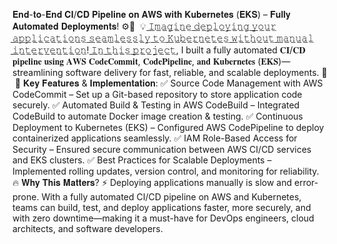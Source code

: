 𝐄𝐧𝐝-𝐭𝐨-𝐄𝐧𝐝 𝐂𝐈/𝐂𝐃 𝐏𝐢𝐩𝐞𝐥𝐢𝐧𝐞 𝐨𝐧 𝐀𝐖𝐒 𝐰𝐢𝐭𝐡 𝐊𝐮𝐛𝐞𝐫𝐧𝐞𝐭𝐞𝐬 (𝐄𝐊𝐒) – 𝐅𝐮𝐥𝐥𝐲 𝐀𝐮𝐭𝐨𝐦𝐚𝐭𝐞𝐝 𝐃𝐞𝐩𝐥𝐨𝐲𝐦𝐞𝐧𝐭𝐬! ⚙️🚀⁣
⁣
💡 ̲𝙸̲̲𝚖̲̲𝚊̲̲𝚐̲̲𝚒̲̲𝚗̲̲𝚎̲ ̲𝚍̲̲𝚎̲̲𝚙̲̲𝚕̲̲𝚘̲̲𝚢̲̲𝚒̲̲𝚗̲̲𝚐̲ ̲𝚢̲̲𝚘̲̲𝚞̲̲𝚛̲ ̲𝚊̲̲𝚙̲̲𝚙̲̲𝚕̲̲𝚒̲̲𝚌̲̲𝚊̲̲𝚝̲̲𝚒̲̲𝚘̲̲𝚗̲̲𝚜̲ ̲𝚜̲̲𝚎̲̲𝚊̲̲𝚖̲̲𝚕̲̲𝚎̲̲𝚜̲̲𝚜̲̲𝚕̲̲𝚢̲ ̲𝚝̲̲𝚘̲ ̲𝙺̲̲𝚞̲̲𝚋̲̲𝚎̲̲𝚛̲̲𝚗̲̲𝚎̲̲𝚝̲̲𝚎̲̲𝚜̲ ̲𝚠̲̲𝚒̲̲𝚝̲̲𝚑̲̲𝚘̲̲𝚞̲̲𝚝̲ ̲𝚖̲̲𝚊̲̲𝚗̲̲𝚞̲̲𝚊̲̲𝚕̲ ̲𝚒̲̲𝚗̲̲𝚝̲̲𝚎̲̲𝚛̲̲𝚟̲̲𝚎̲̲𝚗̲̲𝚝̲̲𝚒̲̲𝚘̲̲𝚗̲! ̲𝙸̲̲𝚗̲ ̲𝚝̲̲𝚑̲̲𝚒̲̲𝚜̲ ̲𝚙̲̲𝚛̲̲𝚘̲̲𝚓̲̲𝚎̲̲𝚌̲̲𝚝̲, I built a fully automated 𝐂𝐈/𝐂𝐃 𝐩𝐢𝐩𝐞𝐥𝐢𝐧𝐞 𝐮𝐬𝐢𝐧𝐠 𝐀𝐖𝐒 𝐂𝐨𝐝𝐞𝐂𝐨𝐦𝐦𝐢𝐭, 𝐂𝐨𝐝𝐞𝐏𝐢𝐩𝐞𝐥𝐢𝐧𝐞, 𝐚𝐧𝐝 𝐊𝐮𝐛𝐞𝐫𝐧𝐞𝐭𝐞𝐬 (𝐄𝐊𝐒)—streamlining software delivery for fast, reliable, and scalable deployments. 🚀⁣
⁣
🔹 𝐊𝐞𝐲 𝐅𝐞𝐚𝐭𝐮𝐫𝐞𝐬 & 𝐈𝐦𝐩𝐥𝐞𝐦𝐞𝐧𝐭𝐚𝐭𝐢𝐨𝐧:⁣
✅ Source Code Management with AWS CodeCommit – Set up a Git-based repository to store application code securely.⁣
✅ Automated Build & Testing in AWS CodeBuild – Integrated CodeBuild to automate Docker image creation & testing.⁣
✅ Continuous Deployment to Kubernetes (EKS) – Configured AWS CodePipeline to deploy containerized applications seamlessly.⁣
✅ IAM Role-Based Access for Security – Ensured secure communication between AWS CI/CD services and EKS clusters.⁣
✅ Best Practices for Scalable Deployments – Implemented rolling updates, version control, and monitoring for reliability.⁣
⁣
🔥 𝐖𝐡𝐲 𝐓𝐡𝐢𝐬 𝐌𝐚𝐭𝐭𝐞𝐫𝐬?⁣
⚡ Deploying applications manually is slow and error-prone. With a fully automated CI/CD pipeline on AWS and Kubernetes, teams can build, test, and deploy applications faster, more securely, and with zero downtime—making it a must-have for DevOps engineers, cloud architects, and software developers.⁣
